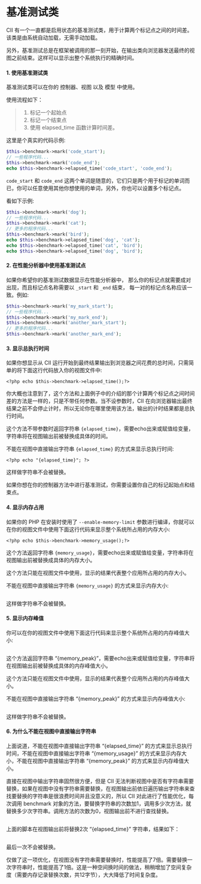 # 基准测试类

CII 有一个一直都是启用状态的基准测试类，用于计算两个标记点之间的时间差。该类是由系统自动加载，无需手动加载。

另外，基准测试总是在框架被调用的那一刻开始，在输出类向浏览器发送最终的视图之前结束。这样可以显示出整个系统执行的精确时间。

#### 1. 使用基准测试类

基准测试类可以在你的 控制器、视图 以及 模型 中使用。

使用流程如下：

> 1. 标记一个起始点
> 2. 标记一个结束点
> 3. 使用 elapsed\_time 函数计算时间差。

这里是个真实的代码示例:

```php
$this->benchmark->mark('code_start');
// 一些程序代码...
$this->benchmark->mark('code_end');
echo $this->benchmark->elapsed_time('code_start', 'code_end');
```

`code_start` 和 `code_end` 这两个单词是随意的，它们只是两个用于标记的单词而已，你可以任意使用其他你想使用的单词，另外，你也可以设置多个标记点。

看如下示例:

```php
$this->benchmark->mark('dog');
// 一些程序代码...
$this->benchmark->mark('cat');
// 更多的程序代码...
$this->benchmark->mark('bird');
echo $this->benchmark->elapsed_time('dog', 'cat');
echo $this->benchmark->elapsed_time('cat', 'bird');
echo $this->benchmark->elapsed_time('dog', 'bird');
```

#### 2. 在性能分析器中使用基准测试点

如果你希望你的基准测试数据显示在性能分析器中， 那么你的标记点就需要成对出现，而且标记点名称需要以 `_start` 和 `_end` 结束， 每一对的标记点名称应该一致。例如:

```php
$this->benchmark->mark('my_mark_start');
// 一些程序代码...
$this->benchmark->mark('my_mark_end');
$this->benchmark->mark('another_mark_start');
// 更多的程序代码...
$this->benchmark->mark('another_mark_end');
```

#### 3. 显示总执行时间

如果你想显示从 CII 运行开始到最终结果输出到浏览器之间花费的总时间，只需简单的将下面这行代码放入你的视图文件中:

```
<?php echo $this->benchmark->elapsed_time();?>
```

你大概也注意到了，这个方法和上面例子中的介绍的那个计算两个标记点之间时间差的方法是一样的，只是不带任何参数。当不设参数时，CII 在向浏览器输出最终结果之前不会停止计时，所以无论你在哪里使用该方法，输出的计时结果都是总执行时间。

这个方法不带参数时返回字符串 `{elapsed_time}`，需要echo出来或赋值给变量，字符串将在视图输出前被替换成具体的时间。

不能在视图中直接输出字符串 `{elapsed_time}` 的方式来显示总执行时间:

```
<?php echo "{elapsed_time}"; ?>
```

这样做字符串不会被替换。

如果你想在你的控制器方法中进行基准测试，你需要设置你自己的标记起始点和结束点。

#### 4. 显示内存占用

如果你的 PHP 在安装时使用了 `--enable-memory-limit` 参数进行编译，你就可以在你的视图文件中使用下面这行代码来显示整个系统所占用的内存大小:

```
<?php echo $this->benchmark->memory_usage();?>
```

这个方法返回字符串 `{memory_usage}`，需要echo出来或赋值给变量，字符串将在视图输出前被替换成具体的内存大小。

这个方法只能在视图文件中使用，显示的结果代表整个应用所占用的内存大小。

不能在视图中直接输出字符串 `{memory_usage}` 的方式来显示内存大小:

```

```

这样做字符串不会被替换。

#### 5. 显示内存峰值

你可以在你的视图文件中使用下面这行代码来显示整个系统所占用的内存峰值大小:

```

```

这个方法返回字符串 “{memory\_peak}”，需要echo出来或赋值给变量，字符串将在视图输出前被替换成具体的内存峰值大小。

这个方法只能在视图文件中使用，显示的结果代表整个应用所占用的内存峰值大小。

不能在视图中直接输出字符串 “{memory\_peak}” 的方式来显示内存峰值大小:

```

```

这样做字符串不会被替换。

#### 6. 为什么不能在视图中直接输出字符串

上面说道，不能在视图中直接输出字符串 “{elapsed\_time}” 的方式来显示总执行时间，不能在视图中直接输出字符串 “{memory\_usage}” 的方式来显示内存大小，不能在视图中直接输出字符串 “{memory\_peak}” 的方式来显示内存峰值大小。

直接在视图中输出字符串固然很方便，但是 CII 无法判断视图中是否有字符串需要替换，如果在视图中没有字符串需要替换，在视图输出前依旧遍历输出字符串来查找要替换的字符串是很浪费时间并且没意义的，所以 CII 对此进行了性能优化，每次调用 benchmark 对象的方法，要替换字符串的次数加1，调用多少次方法，就替换多少次字符串。调用方法的次数为0，视图输出前不进行查找替换。

```

```

上面的脚本在视图输出前将替换2次 “{elapsed\_time}” 字符串，结果如下：

```

```

最后一次不会被替换。

仅做了这一项优化，在视图没有字符串需要替换时，性能提高了7倍。需要替换一次字符串时，性能提高了1倍。这是一种空间换时间的做法，稍稍增加了空间复杂度（需要内存记录替换次数，共12字节），大大降低了时间复杂度。


